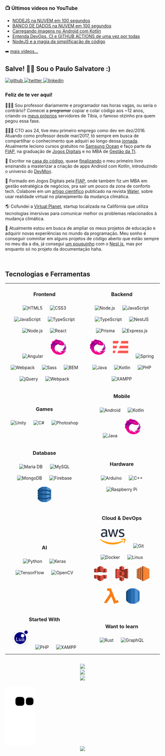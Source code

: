 ### 📺 Últimos vídeos no YouTube

<!-- YOUTUBE:START -->

- [NODEJS na NUVEM em 100 segundos](https://www.youtube.com/watch?v=QmafNuP9e_8)
- [BANCO DE DADOS na NUVEM em 100 segundos](https://www.youtube.com/watch?v=Z84HYnPf2TA)
- [Carregando imagens no Android com Kotlin](https://www.youtube.com/watch?v=5FJLyFbTsZQ)
- [Entenda DevOps, CI e GITHUB ACTIONS de uma vez por todas](https://www.youtube.com/watch?v=W_Fhjmsq7hU)
- [NodeJS e a magia da simplificação de código](https://www.youtube.com/watch?v=-XprBdSKLmA)

<!-- YOUTUBE:END -->

➡️ [mais vídeos...](https://youtube.com/PauloSalvatore)

<!-- BIO:START -->

## Salve! 👋🏻 Sou o Paulo Salvatore :)

<a href="https://github.com/paulosalvatore" target="_blank">
<img src=https://img.shields.io/badge/github-%2324292e.svg?&style=for-the-badge&logo=github&logoColor=white alt=github style="margin-bottom: 5px;" />
</a>
<a href="https://twitter.com/paulosalvatoree" target="_blank">
<img src=https://img.shields.io/badge/twitter-%2300acee.svg?&style=for-the-badge&logo=twitter&logoColor=white alt=twitter style="margin-bottom: 5px;" />
</a>
<a href="https://linkedin.com/in/salvatorepaulo" target="_blank">
<img src=https://img.shields.io/badge/linkedin-%231E77B5.svg?&style=for-the-badge&logo=linkedin&logoColor=white alt=linkedin style="margin-bottom: 5px;" />
</a>

### Feliz de te ver aqui!

👨🏼‍🏫 Sou professor diariamente e programador nas horas vagas, ou seria o contrário? Comecei a ~~programar~~ copiar
e colar código aos ~12 anos, criando os [meus próprios](https://github.com/paulosalvatore/maruim_server)
servidores de Tibia, o famoso otzinho pra quem pegou essa fase.

👨🏼‍💻 CTO aos 24, tive meu primeiro emprego como dev em dez/2016. Atuando como professor desde mar/2017, tô sempre em busca de compartilhar
o conhecimento que adquiri ao longo dessa [jornada](https://www.linkedin.com/in/salvatorepaulo/details/experience/).
Atualmente leciono cursos gratuitos no [Samsung Ocean](https://oceanbrasil.com/) e faço parte da [FIAP](https://www.fiap.com.br/), na graduação
de [Jogos Digitais](https://www.fiap.com.br/graduacao/tecnologo/jogos-digitais/) e no MBA de [Gestão da TI](https://www.fiap.com.br/mba/mba-em-gestao-da-tecnologia-da-informacao/).

📙 Escritor na [casa do código](https://www.casadocodigo.com.br/),
quase [finalizando](https://github.com/FabricaDeSinapse/livro-android-casa-do-codigo) o meu primeiro livro ensinando a
masterizar a criação de apps Android com Kotlin, introduzindo o universo
do [DevMon](https://fabricadesinapse.github.io/DevMon/).

🏫 Formado em Jogos Digitais pela [FIAP](https://www.fiap.com.br/), onde também fiz um MBA em gestão estratégica de negócios, pra sair um pouco da zona de
conforto tech. Colaborei em um [artigo científico](https://www.mdpi.com/2073-4441/13/9/1142) publicado na
revista [Water](https://www.mdpi.com/), sobre usar realidade virtual no planejamento da mudança climática.

🌎 Cofundei a [Virtual Planet](https://virtualplanet.tech/), startup localizada na Califórnia que utiliza tecnologias
imersivas para comunicar melhor os problemas relacionados à mudança climática.

🔮 Atualmente estou em busca de ampliar os meus projetos de educação e adquirir novas experiências no mundo da programação.
Meu sonho é conseguir commitar em alguns projetos de código aberto que estão sempre no meu dia a dia, já
consegui [um pouquinho](https://github.com/nestjs/docs.nestjs.com/pulls?q=is%3Apr+is%3Aclosed+author%3Apaulosalvatore)
com o [Nest.js](https://nestjs.com/), mas por enquanto só no projeto da documentação haha.

<!-- BIO:END -->

<br/>

<!-- SKILLSET:START -->

## Tecnologias e Ferramentas

<table>

<tr>
<td align="center">

### Frontend

<img style="margin: 10px" src="https://profilinator.rishav.dev/skills-assets/html5-original-wordmark.svg" alt="HTML5" title="HTML5" height="50" />
<img style="margin: 10px" src="https://profilinator.rishav.dev/skills-assets/css3-original-wordmark.svg" alt="CSS3" title="CSS3" height="50" />
<img style="margin: 10px" src="https://profilinator.rishav.dev/skills-assets/javascript-original.svg" alt="JavaScript" title="JavaScript" height="50" />
<img style="margin: 10px" src="https://profilinator.rishav.dev/skills-assets/typescript-original.svg" alt="TypeScript" title="TypeScript" height="50" />
<img style="margin: 10px" src="https://profilinator.rishav.dev/skills-assets/nodejs-original-wordmark.svg" alt="Node.js" title="Node.js" height="50" />
<img style="margin: 10px" src="https://profilinator.rishav.dev/skills-assets/react-original-wordmark.svg" alt="React" title="React" height="50" />
<img style="margin: 10px" src="https://profilinator.rishav.dev/skills-assets/angularjs-original.svg" alt="Angular" title="Angular" height="50" />
<img style="margin: 10px" src="assets/reactivex.svg" alt="ReactiveX" title="ReactiveX" height="50" />
<img style="margin: 10px" src="https://profilinator.rishav.dev/skills-assets/webpack-original.svg" alt="Webpack" title="Webpack" height="50" />
<img style="margin: 10px" src="https://profilinator.rishav.dev/skills-assets/sass-original.svg" alt="Sass" title="Sass" height="50" />
<img style="margin: 10px" src="https://profilinator.rishav.dev/skills-assets/bem.svg" alt="BEM" title="BEM" height="50" />
<img style="margin: 10px" src="https://profilinator.rishav.dev/skills-assets/jquery.png" alt="jQuery" title="jQuery" height="50" />
<img style="margin: 10px" src="https://profilinator.rishav.dev/skills-assets/webpack-original.svg" alt="Webpack" title="Webpack" height="50" />

</td>
<td align="center">

### Backend

<img style="margin: 10px" src="https://profilinator.rishav.dev/skills-assets/nodejs-original-wordmark.svg" alt="Node.js" title="Node.js" height="50" />
<img style="margin: 10px" src="https://profilinator.rishav.dev/skills-assets/javascript-original.svg" alt="JavaScript" title="JavaScript" height="50" />
<img style="margin: 10px" src="https://profilinator.rishav.dev/skills-assets/typescript-original.svg" alt="TypeScript" title="TypeScript" height="50" />
<img style="margin: 10px" src="https://profilinator.rishav.dev/skills-assets/nestjs.svg" alt="NestJS" title="NestJS" height="50" />
<img style="margin: 10px" src="https://profilinator.rishav.dev/skills-assets/prisma.png" alt="Prisma" title="Prisma" height="50" />
<img style="margin: 10px" src="https://profilinator.rishav.dev/skills-assets/express-original-wordmark.svg" alt="Express.js" title="Express.js" height="50" />
<img style="margin: 10px" src="assets/reactivex.svg" alt="ReactiveX" title="ReactiveX" height="50" />
<img style="margin: 10px" src="assets/serverless.svg" alt="Serverless" title="Serverless" height="50" />
<img style="margin: 10px" src="https://profilinator.rishav.dev/skills-assets/springio-icon.svg" alt="Spring" title="Spring" height="50" />
<img style="margin: 10px" src="https://profilinator.rishav.dev/skills-assets/java-original-wordmark.svg" alt="Java" title="Java" height="50" />
<img style="margin: 10px" src="https://profilinator.rishav.dev/skills-assets/kotlinlang-icon.svg" alt="Kotlin" title="Kotlin" height="50" />
<img style="margin: 10px" src="https://profilinator.rishav.dev/skills-assets/php-original.svg" alt="PHP" title="PHP" height="50" />
<img style="margin: 10px" src="https://profilinator.rishav.dev/skills-assets/xampp.png" alt="XAMPP" title="XAMPP" height="50" />

<tr>
<td align="center">

### Games

<img style="margin: 10px" src="https://profilinator.rishav.dev/skills-assets/unity.png" alt="Unity" title="Unity" height="50" /> 
<img style="margin: 10px" src="https://profilinator.rishav.dev/skills-assets/csharp-original.svg" alt="C#" title="C#" height="50" />
<img style="margin: 10px" src="https://profilinator.rishav.dev/skills-assets/photoshop-plain.svg" alt="Photoshop" title="Photoshop" height="50" />

</td>
<td align="center">

### Mobile

<img style="margin: 10px" src="https://profilinator.rishav.dev/skills-assets/android-original-wordmark.svg" alt="Android" title="Android" height="50" />
<img style="margin: 10px" src="https://profilinator.rishav.dev/skills-assets/kotlinlang-icon.svg" alt="Kotlin" title="Kotlin" height="50" />
<img style="margin: 10px" src="https://profilinator.rishav.dev/skills-assets/java-original-wordmark.svg" alt="Java" title="Java" height="50" />
<img style="margin: 10px" src="assets/reactivex.svg" alt="ReactiveX" title="ReactiveX" height="50" />

</td>
</tr>

<tr>
<td align="center">

### Database

<img style="margin: 10px" src="https://profilinator.rishav.dev/skills-assets/mariadb.png" alt="Maria DB" title="Maria DB" height="50" />
<img style="margin: 10px" src="https://profilinator.rishav.dev/skills-assets/mysql-original-wordmark.svg" alt="MySQL" title="MySQL" height="50" />
<img style="margin: 10px" src="https://profilinator.rishav.dev/skills-assets/mongodb-original-wordmark.svg" alt="MongoDB" title="MongoDB" height="50" />
<img style="margin: 10px" src="https://profilinator.rishav.dev/skills-assets/firebase.png" alt="Firebase" title="Firebase" height="50" />
<img style="margin: 10px" src="assets/aws-dynamodb.svg" alt="DynamoDB" title="DynamoDB" height="50" />

</td>
<td align="center">

### Hardware

<img style="margin: 10px" src="https://profilinator.rishav.dev/skills-assets/arduino.png" alt="Arduino" title="Arduino" height="50" />
<img style="margin: 10px" src="https://profilinator.rishav.dev/skills-assets/cplusplus-original.svg" alt="C++" title="C++" height="50" />
<img style="margin: 10px" src="https://profilinator.rishav.dev/skills-assets/raspberrypi.png" alt="Raspberry Pi" title="Raspberry Pi" height="50" />

</td>
</tr>

<tr>
<td align="center">

### AI

<img style="margin: 10px" src="https://profilinator.rishav.dev/skills-assets/python-original.svg" alt="Python" title="Python" height="50" />
<img style="margin: 10px" src="https://profilinator.rishav.dev/skills-assets/keras.png" alt="Keras" title="Keras" height="50" />
<img style="margin: 10px" src="https://profilinator.rishav.dev/skills-assets/tensorflow-icon.svg" alt="TensorFlow" title="TensorFlow" height="50" />
<img style="margin: 10px" src="https://profilinator.rishav.dev/skills-assets/opencv-icon.svg" alt="OpenCV" title="OpenCV" height="50" />

</td>
<td align="center">

### Cloud & DevOps

<img style="margin: 10px" src="assets/aws.svg" alt="AWS" title="AWS" height="50" />
<img style="margin: 10px" src="https://profilinator.rishav.dev/skills-assets/git-scm-icon.svg" alt="Git" title="Git" height="50" />
<img style="margin: 10px" src="https://profilinator.rishav.dev/skills-assets/docker-original-wordmark.svg" alt="Docker" title="Docker" height="50" />
<img style="margin: 10px" src="https://profilinator.rishav.dev/skills-assets/linux-original.svg" alt="Linux" title="Linux" height="50" /> <br />
<img style="margin: 10px" src="assets/aws-cloudfront.svg" alt="AWS CloudFront" title="AWS CloudFront" height="50" />
<img style="margin: 10px" src="assets/aws-s3.svg" alt="AWS S3" title="AWS S3" height="50" />
<img style="margin: 10px" src="assets/aws-ec2.svg" alt="AWS EC2" title="AWS EC2" height="50" />
<img style="margin: 10px" src="assets/aws-lambda.svg" alt="AWS Lambda" title="AWS Lambda" height="50" />
<img style="margin: 10px" src="assets/aws-rds.svg" alt="AWS RDS" title="AWS RDS" height="50" />

</td>
</tr>

<tr>
<td align="center">

### Started With

<img style="margin: 10px" src="assets/lua.svg" alt="Lua" title="Lua" height="50" />
<img style="margin: 10px" src="https://profilinator.rishav.dev/skills-assets/php-original.svg" alt="PHP" title="PHP" height="50" />
<img style="margin: 10px" src="https://profilinator.rishav.dev/skills-assets/xampp.png" alt="XAMPP" title="XAMPP" height="50" />

</td>
<td align="center">

### Want to learn

<img style="margin: 10px" src="https://profilinator.rishav.dev/skills-assets/rust-plain.svg" alt="Rust" title="Rust" height="50" />
<img style="margin: 10px" src="https://profilinator.rishav.dev/skills-assets/graphql.png" alt="GraphQL" title="GraphQL" height="50" />

</td>
</tr>
</table>

<br/>

<!-- SKILLSET:END -->

<div align="center">
	<img src="https://github-readme-stats.vercel.app/api?username=paulosalvatore&theme=dracula&?theme=dark&show_icons=true%count_private=true&include_all_commits=true" />
</div>
<div align="center">
	<img src="https://github-readme-streak-stats.herokuapp.com?user=paulosalvatore&theme=dracula&date_format=M%20j%5B%2C%20Y%5D" />
</div>
<div align="center">
	<img src="https://github-readme-stats.vercel.app/api/top-langs/?username=paulosalvatore&show_icons=true&langs_count=10&layout=compact&theme=dracula&count_private=true&hide=shaderlab,rpc,glsl,hlsl,cmake,asp" />
</div>

<br />

<img src="https://raw.githubusercontent.com/paulosalvatore/paulosalvatore/output/github-snake.svg" align="center" />

<div align="center">
	<img src="https://komarev.com/ghpvc/?username=paulosalvatore&&style=flat-square" align="center" />
</div>
